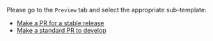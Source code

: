 <!--- This is a template for a standard PR against the develop branch of a repo, if you are making a stable release PR, go to (?expand=1&template=stable_pr_template.md) --->

Please go to the `Preview` tab and select the appropriate sub-template:

* [Make a PR for a stable release](?expand=1?template=stable_pr_template.md)
* [Make a standard PR to develop](?expand=1?template=standard_pr_template.md)
